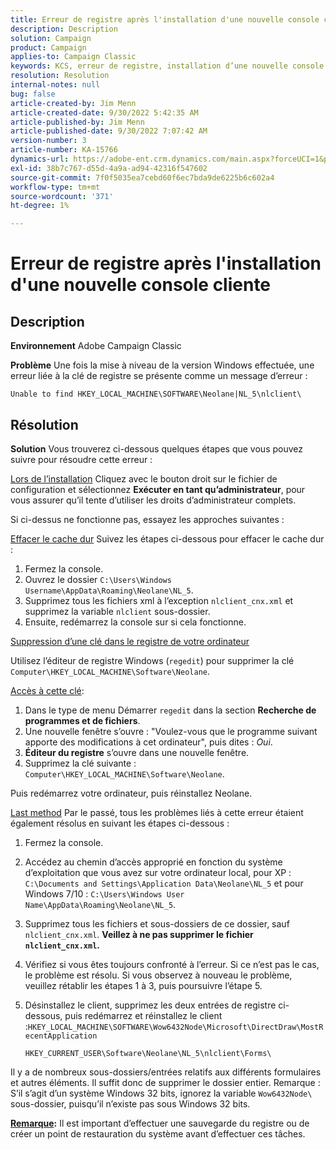 ```yaml
---
title: Erreur de registre après l'installation d'une nouvelle console cliente
description: Description
solution: Campaign
product: Campaign
applies-to: Campaign Classic
keywords: KCS, erreur de registre, installation d’une nouvelle console cliente, Adobe Campaign Classic, dépannage, effacer le cache, regedit, clé de registre
resolution: Resolution
internal-notes: null
bug: false
article-created-by: Jim Menn
article-created-date: 9/30/2022 5:42:35 AM
article-published-by: Jim Menn
article-published-date: 9/30/2022 7:07:42 AM
version-number: 3
article-number: KA-15766
dynamics-url: https://adobe-ent.crm.dynamics.com/main.aspx?forceUCI=1&pagetype=entityrecord&etn=knowledgearticle&id=d210f2ad-8240-ed11-9db1-0022480866ad
exl-id: 38b7c767-d55d-4a9a-ad94-42316f547602
source-git-commit: 7f0f5035ea7cebd60f6ec7bda9de6225b6c602a4
workflow-type: tm+mt
source-wordcount: '371'
ht-degree: 1%

---
```


# Erreur de registre après l&#39;installation d&#39;une nouvelle console cliente

## Description


<b>Environnement</b>
Adobe Campaign Classic

<b>Problème</b>
Une fois la mise à niveau de la version Windows effectuée, une erreur liée à la clé de registre se présente comme un message d’erreur :


```
Unable to find HKEY_LOCAL_MACHINE\SOFTWARE\Neolane|NL_5\nlclient\
```



## Résolution


<b>Solution</b>
Vous trouverez ci-dessous quelques étapes que vous pouvez suivre pour résoudre cette erreur :

<u>Lors de l’installation</u>
Cliquez avec le bouton droit sur le fichier de configuration et sélectionnez <b>Exécuter en tant qu’administrateur</b>, pour vous assurer qu’il tente d’utiliser les droits d’administrateur complets.

Si ci-dessus ne fonctionne pas, essayez les approches suivantes :

<u>Effacer le cache dur</u>
Suivez les étapes ci-dessous pour effacer le cache dur :

1. Fermez la console.
2. Ouvrez le dossier `C:\Users\Windows Username\AppData\Roaming\Neolane\NL_5`.
3. Supprimez tous les fichiers xml à l’exception `nlclient_cnx.xml` et supprimez la variable `nlclient` sous-dossier.
4. Ensuite, redémarrez la console sur si cela fonctionne.


<u>Suppression d’une clé dans le registre de votre ordinateur</u>

Utilisez l’éditeur de registre Windows (`regedit`) pour supprimer la clé `Computer\HKEY_LOCAL_MACHINE\Software\Neolane`.

<u>Accès à cette clé</u>:

1. Dans le type de menu Démarrer `regedit` dans la section <b>Recherche de programmes et de fichiers</b>.
2. Une nouvelle fenêtre s’ouvre : &quot;Voulez-vous que le programme suivant apporte des modifications à cet ordinateur&quot;, puis dites : *Oui*.
3. <b>Éditeur du registre</b> s’ouvre dans une nouvelle fenêtre.
4. Supprimez la clé suivante : `Computer\HKEY_LOCAL_MACHINE\Software\Neolane`.


Puis redémarrez votre ordinateur, puis réinstallez Neolane.

<u>Last method</u>
Par le passé, tous les problèmes liés à cette erreur étaient également résolus en suivant les étapes ci-dessous :

1. Fermez la console.
2. Accédez au chemin d’accès approprié en fonction du système d’exploitation que vous avez sur votre ordinateur local, pour XP : `C:\Documents and Settings\Application Data\Neolane\NL_5` et pour Windows 7/10 : `C:\Users\Windows User Name\AppData\Roaming\Neolane\NL_5`.
3. Supprimez tous les fichiers et sous-dossiers de ce dossier, sauf `nlclient_cnx.xml`. <b>Veillez à ne pas supprimer le fichier `nlclient_cnx.xml`.</b>
4. Vérifiez si vous êtes toujours confronté à l’erreur. Si ce n’est pas le cas, le problème est résolu. Si vous observez à nouveau le problème, veuillez rétablir les étapes 1 à 3, puis poursuivre l’étape 5.
5. Désinstallez le client, supprimez les deux entrées de registre ci-dessous, puis redémarrez et réinstallez le client :`HKEY_LOCAL_MACHINE\SOFTWARE\Wow6432Node\Microsoft\DirectDraw\MostRecentApplication`

   `HKEY_CURRENT_USER\Software\Neolane\NL_5\nlclient\Forms\`


Il y a de nombreux sous-dossiers/entrées relatifs aux différents formulaires et autres éléments. Il suffit donc de supprimer le dossier entier.
Remarque : S’il s’agit d’un système Windows 32 bits, ignorez la variable `Wow6432Node\` sous-dossier, puisqu’il n’existe pas sous Windows 32 bits.

<u><b>Remarque</b></u><b>:</b> Il est important d’effectuer une sauvegarde du registre ou de créer un point de restauration du système avant d’effectuer ces tâches.
